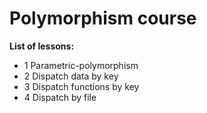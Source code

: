 # Polymorphism course

**List of lessons:**

- 1 Parametric-polymorphism
- 2 Dispatch data by key
- 3 Dispatch functions by key
- 4 Dispatch by file
